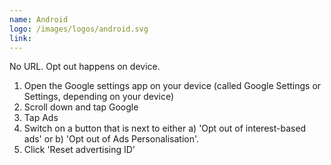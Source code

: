 ```yaml
---
name: Android
logo: /images/logos/android.svg
link:
---
```

No URL. Opt out happens on device.

1. Open the Google settings app on your device (called Google Settings or Settings, depending on your device)
2. Scroll down and tap Google
3. Tap Ads
4. Switch on a button that is next to either a) 'Opt out of interest-based ads' or b) 'Opt out of Ads Personalisation'.
5. Click 'Reset advertising ID'